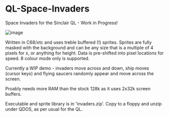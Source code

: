 # QL-Space-Invaders
Space Invaders for the Sinclair QL - Work in Progress!

![image](https://github.com/SimonGreenaway/QL-Space-Invaders/assets/29223933/080551cf-4edd-4535-9a8f-254d970d4302)


Written in C68/xtc and uses treble buffered (!) sprites. Sprites are fully masked with the background and can be any size that is a multiple of 4 pixels for x, or anything for height. Data is pre-shifted into pixel locations for speed. 8 colour mode only is supported.

Currently a WIP demo - invaders move across and down, ship moves (cursor keys) and flying saucers randomly appear and move across the screen.

Proably needs more RAM than the stock 128k as it uses 2x32k screen buffers.

Executable and sprite library is in 'invaders.zip'. Copy to a floppy and unzip under QDOS, as per usual for the QL.
